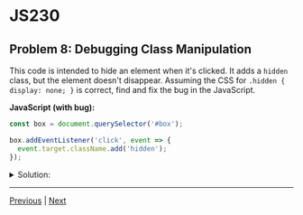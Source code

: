 # JS230
## Problem 8: Debugging Class Manipulation

This code is intended to hide an element when it's clicked. It adds a `hidden` class, but the element doesn't disappear. Assuming the CSS for `.hidden { display: none; }` is correct, find and fix the bug in the JavaScript.

**JavaScript (with bug):**
```javascript
const box = document.querySelector('#box');

box.addEventListener('click', event => {
  event.target.className.add('hidden');
});
```

<details>
<summary>Solution:</summary>

**Problem:** The `className` property is a string, not an object with an `add` method. To manipulate classes, you should use the `classList` property.

**Corrected JavaScript:**
```javascript
const box = document.querySelector('#box');

box.addEventListener('click', event => {
  event.target.classList.add('hidden');
});
```

</details>

---

[Previous](07.md) | [Next](09.md)